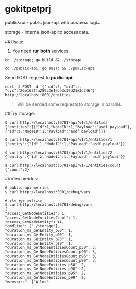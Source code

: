 # gokitpetprj

public-api - public json-api with business logic.

storage - internal json-api to access data.

##Usage:
1) You need **run both** services.
```
cd ./storage; go build && ./storage
```
```
cd ./public-api; go build && ./public-api
```

Send POST request to **public-api**:
```
curl -X POST -d '{"nid":2, "uid":1, "cvc":"26e163ffa259c3e1ece3c39d21e3d246"}' http://localhost:8001/entities
```
> Will be sended some requests to storage in parallel..


##Try storage:
```
$ curl http://localhost:36701/api/v1/1/entities
{"entities":[{"Id":1,"NodeID":1,"Payload":"asdf payload"},{"Id":2,"NodeID":1,"Payload":"asdf payload"}]}

$ curl http://localhost:36701/api/v1/1/entities/1
{"entity":{"Id":1,"NodeID":1,"Payload":"asdf payload"}}

$ curl http://localhost:36701/api/v1/1/entities/2
{"entity":{"Id":2,"NodeID":1,"Payload":"asdf payload"}}

$ curl http://localhost:36701/api/v1/1/entities/count
{"count":2}
```

##View metrics:
```
# public-api metrics
$ curl http://localhost:8001/debug/vars

# storage metrics
$ curl http://localhost:36701/debug/vars
{
"access_GetNodeEntities": 1,
"access_GetNodeEntitiesCount": 1,
"access_GetNodeEntity": 11,
"cmdline": ["./storage"],
"duration_ms_GetEntity_p50": 1,
"duration_ms_GetEntity_p90": 1,
"duration_ms_GetEntity_p95": 1,
"duration_ms_GetEntity_p99": 1,
"duration_ms_GetNodeEntitiesCount_p50": 3,
"duration_ms_GetNodeEntitiesCount_p90": 3,
"duration_ms_GetNodeEntitiesCount_p95": 3,
"duration_ms_GetNodeEntitiesCount_p99": 3,
"duration_ms_GetNodeEntities_p50": 2,
"duration_ms_GetNodeEntities_p90": 2,
"duration_ms_GetNodeEntities_p95": 2,
"duration_ms_GetNodeEntities_p99": 2,
"memstats": {"Alloc":
```
